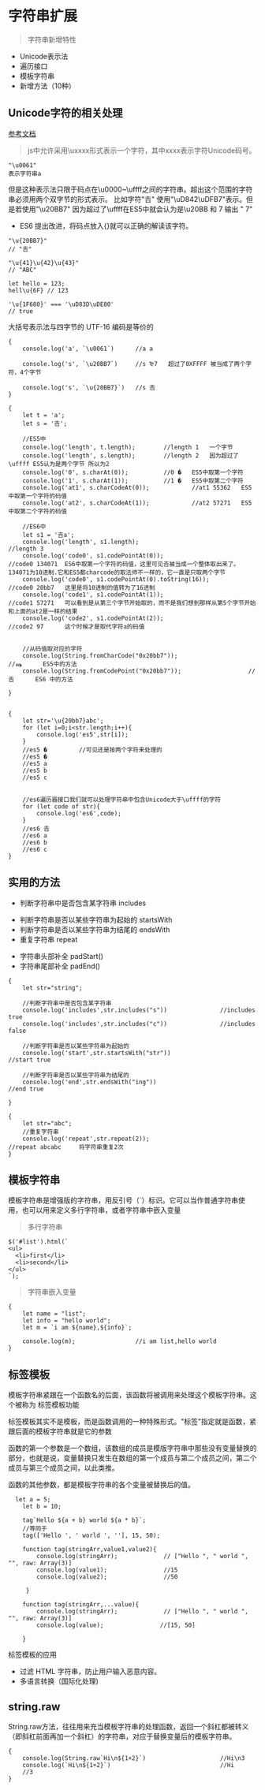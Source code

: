 # 字符串扩展

>字符串新增特性
* Unicode表示法
* 遍历接口
* 模板字符串
* 新增方法（10种）


## Unicode字符的相关处理
[参考文档](http://es6.ruanyifeng.com/#docs/string)

>js中允许采用\uxxxx形式表示一个字符，其中xxxx表示字符Unicode码号。
```
"\u0061"
表示字符串a
```
但是这种表示法只限于码点在\u0000~\uffff之间的字符串。超出这个范围的字符串必须用两个双字节的形式表示。
比如字符"𠮷" 使用"\uD842\uDFB7"表示。但是若使用"\u20BB7" 因为超过了\uffff在ES5中就会认为是\u20BB 和 7 输出 " 7"

* ES6 提出改进，将码点放入{}就可以正确的解读该字符。

```
"\u{20BB7}"
// "𠮷"

"\u{41}\u{42}\u{43}"
// "ABC"

let hello = 123;
hell\u{6F} // 123

'\u{1F680}' === '\uD83D\uDE80'
// true
```
大括号表示法与四字节的 UTF-16 编码是等价的

```
{
	console.log('a', `\u0061`)		//a a

	console.log('s', `\u20BB7`)		//s ₻7   超过了0XFFFF 被当成了两个字符，4个字节

	console.log('s', `\u{20BB7}`)	//s 𠮷
}

{
	let t = 'a';
	let s = '𠮷';

	//ES5中
	console.log('length', t.length);		//length 1   一个字节
	console.log('length', s.length);		//length 2   因为超过了\uffff ES5认为是两个字节 所以为2
	console.log('0', s.charAt(0));			//0 �   ES5中取第一个字符
	console.log('1', s.charAt(1));			//1 �   ES5中取第二个字符
	console.log('at1', s.charCodeAt(0));			//at1 55362   ES5中取第一个字符的码值
	console.log('at2', s.charCodeAt(1));			//at2 57271   ES5中取第二个字符的码值

	//ES6中
	let s1 = '𠮷a';
	console.log('length', s1.length);										//length 3
	console.log('code0', s1.codePointAt(0));							//code0 134071  ES6中取第一个字符的码值，这里可见𠮷被当成一个整体取出来了。134071为10进制.它和ES5都charcode的取法师不一样的，它一直是只取两个字节
	console.log('code0', s1.codePointAt(0).toString(16));		//code0 20bb7	这里是将10进制的值转为了16进制
	console.log('code1', s1.codePointAt(1));							//code1 57271	可以看到是从第三个字节开始取的，而不是我们想到那样从第5个字节开始  和上面的at2是一样的结果
	console.log('code2', s1.codePointAt(2));							//code2 97  	这个时候才是取代字符a的码值


	//从码值取对应的字符
	console.log(String.fromCharCode("0x20bb7"));						//ஷ      ES5中的方法
	console.log(String.fromCodePoint("0x20bb7"));					//𠮷      ES6 中的方法

}


{
	let str='\u{20bb7}abc';
	for (let i=0;i<str.length;i++){
		console.log('es5',str[i]);
	}
	//es5 �			//可见还是按两个字符来处理的
	//es5 �
	//es5 a
	//es5 b
	//es5 c


	//es6遍历器接口我们就可以处理字符串中包含Unicode大于\uffff的字符
	for (let code of str){
		console.log('es6',code);
	}
	//es6 𠮷
	//es6 a
	//es6 b
	//es6 c
}
```


## 实用的方法
- 判断字符串中是否包含某字符串         includes
* 判断字符串是否以某些字符串为起始的    startsWith
* 判断字符串是否以某些字符串为结尾的    endsWith
* 重复字符串                        repeat
- 字符串头部补全                     padStart()
- 字符串尾部补全                     padEnd()

```
{
	let str="string";

	//判断字符串中是否包含某字符串
	console.log('includes',str.includes("s"))				//includes true
	console.log('includes',str.includes("c"))				//includes false

	//判断字符串是否以某些字符串为起始的
	console.log('start',str.startsWith("str"))							//start true

	//判断字符串是否以某些字符串为结尾的
	console.log('end',str.endsWith("ing"))								//end true

}

{
	let str="abc";
	//重复字符串
	console.log('repeat',str.repeat(2));							//repeat abcabc     将字符串重复2次
}
```


## 模板字符串
模板字符串是增强版的字符串，用反引号（`）标识。它可以当作普通字符串使用，也可以用来定义多行字符串，或者字符串中嵌入变量
>多行字符串

```
$('#list').html(`
<ul>
  <li>first</li>
  <li>second</li>
</ul>
`);
```
>字符串嵌入变量

```
{
	let name = "list";
	let info = "hello world";
	let m = `i am ${name},${info}`;

	console.log(m);					//i am list,hello world
}
```


## 标签模板
模板字符串紧跟在一个函数名的后面，该函数将被调用来处理这个模板字符串。这个被称为 标签模板功能

标签模板其实不是模板，而是函数调用的一种特殊形式。"标签"指定就是函数，紧跟后面的模板字符串就是它的参数


函数的第一个参数是一个数组，该数组的成员是模版字符串中那些没有变量替换的部分，也就是说，变量替换只发生在数组的第一个成员与第二个成员之间，第二个成员与第三个成员之间，以此类推。

函数的其他参数，都是模板字符串的各个变量被替换后的值。


```
  let a = 5;
	let b = 10;

	tag`Hello ${a + b} world ${a * b}`;
	//等同于
	tag(['Hello ', ' world ', ''], 15, 50);

	function tag(stringArr,value1,value2){
	 	console.log(stringArr);				// ["Hello ", " world ", "", raw: Array(3)]
	 	console.log(value1);				//15
	 	console.log(value2);				//50

	 }

	function tag(stringArr,...value){
		console.log(stringArr);				// ["Hello ", " world ", "", raw: Array(3)]
		console.log(value);				   //[15, 50]

	}
```


标签模板的应用

* 过滤 HTML 字符串，防止用户输入恶意内容。
* 多语言转换（国际化处理)


## string.raw

String.raw方法，往往用来充当模板字符串的处理函数，返回一个斜杠都被转义（即斜杠前面再加一个斜杠）的字符串，对应于替换变量后的模板字符串。


```
{
	console.log(String.raw`Hi\n${1+2}`)						//Hi\n3
	console.log(`Hi\n${1+2}`)								//Hi
	//3
}
```
